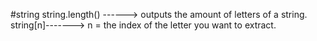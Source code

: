 #string
string.length() ------> outputs the amount of letters of a string.
string[n]-------> n = the index of the letter you want to extract.
